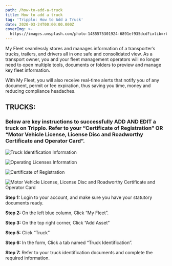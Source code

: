 ```yaml
---
path: /how-to-add-a-truck
title: How to add a truck
tag: 'Tripplo: How to Add a Truck'
date: 2020-03-24T00:00:00.000Z
coverImg: >-
  https://images.unsplash.com/photo-1485575301924-6891ef935dcd?ixlib=rb-1.2.1&ixid=eyJhcHBfaWQiOjEyMDd9&auto=format&fit=crop&w=1950&q=80
---
```

My Fleet seamlessly stores and manages information of a transporter’s trucks, trailers, and drivers all in one safe and consolidated view. As a transport owner, you and your fleet management operators will no longer need to open multiple tools, documents or folders to preview and manage key fleet information.

With My Fleet, you will also receive real-time alerts that notify you of any document, permit or fee expiration, thus saving you time, money and reducing compliance headaches.

## **TRUCKS:**

### Below are key instructions to successfully ADD AND EDIT a truck on Tripplo. Refer to your “Certificate of Registration” OR “Motor Vehicle License, License Disc and Roadworthy Certificate and Operator Card”.

![](/uploads/screenshot-2020-03-24-at-15.51.05.png "Truck Identification Information")

![](/uploads/screenshot-2020-03-24-at-15.51.10.png "Operating Licenses Information")

![](/uploads/screenshot-2020-03-24-at-15.51.23.png "Certificate of Registration")

![](/uploads/screenshot-2020-03-24-at-15.51.33.png "Motor Vehicle License, License Disc and Roadworthy Certificate and Operator Card")

**Step 1:** Login to your account, and make sure you have your statutory documents ready.

**Step 2:** On the left blue column, Click “My Fleet”.

**Step 3:** On the top right corner, Click “Add Asset”

**Step 5:** Click “Truck”

**Step 6:** In the form, Click a tab named “Truck Identification”.

**Step 7:** Refer to your truck identification documents and complete the required information.